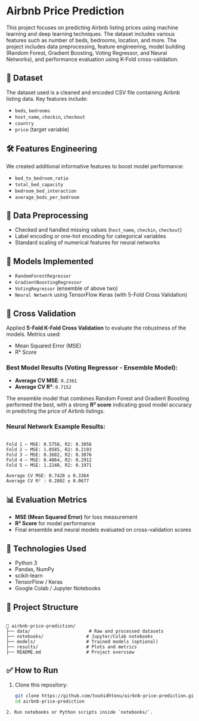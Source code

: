 # Airbnb Price Prediction

This project focuses on predicting Airbnb listing prices using machine learning and deep learning techniques. The dataset includes various features such as number of beds, bedrooms, location, and more. The project includes data preprocessing, feature engineering, model building (Random Forest, Gradient Boosting, Voting Regressor, and Neural Networks), and performance evaluation using K-Fold cross-validation.

## 📁 Dataset

The dataset used is a cleaned and encoded CSV file containing Airbnb listing data. Key features include:

- `beds`, `bedrooms`
- `host_name`, `checkin`, `checkout`
- `country`
- `price` (target variable)

## 🛠️ Features Engineering

We created additional informative features to boost model performance:

- `bed_to_bedroom_ratio`
- `total_bed_capacity`
- `bedroom_bed_interaction`
- `average_beds_per_bedroom`

## 🧼 Data Preprocessing

- Checked and handled missing values (`host_name`, `checkin`, `checkout`)
- Label encoding or one-hot encoding for categorical variables
- Standard scaling of numerical features for neural networks

## 🤖 Models Implemented

- `RandomForestRegressor`
- `GradientBoostingRegressor`
- `VotingRegressor` (ensemble of above two)
- `Neural Network` using TensorFlow Keras (with 5-Fold Cross Validation)

## 🔁 Cross Validation

Applied **5-Fold K-Fold Cross Validation** to evaluate the robustness of the models. Metrics used:

- Mean Squared Error (MSE)
- R² Score

### Best Model Results (Voting Regressor - Ensemble Model):

- **Average CV MSE**: `0.2361`
- **Average CV R²**: `0.7152`

The ensemble model that combines Random Forest and Gradient Boosting performed the best, with a strong **R² score** indicating good model accuracy in predicting the price of Airbnb listings.

### Neural Network Example Results:

```

Fold 1 — MSE: 0.5758, R2: 0.3056
Fold 2 — MSE: 1.0585, R2: 0.2193
Fold 3 — MSE: 0.3682, R2: 0.3876
Fold 4 — MSE: 0.4864, R2: 0.2912
Fold 5 — MSE: 1.2248, R2: 0.1971

Average CV MSE: 0.7428 ± 0.3364
Average CV R² : 0.2802 ± 0.0677

```

## 📊 Evaluation Metrics

- **MSE (Mean Squared Error)** for loss measurement
- **R² Score** for model performance
- Final ensemble and neural models evaluated on cross-validation scores

## 🧪 Technologies Used

- Python 3
- Pandas, NumPy
- scikit-learn
- TensorFlow / Keras
- Google Colab / Jupyter Notebooks

## 📂 Project Structure

```

📁 airbnb-price-prediction/
├── data/                      # Raw and processed datasets
├── notebooks/                # Jupyter/Colab notebooks
├── models/                   # Trained models (optional)
├── results/                  # Plots and metrics
├── README.md                 # Project overview

```

## ✅ How to Run

1. Clone this repository:
   ```bash
   git clone https://github.com/touhidhtonu/airbnb-price-prediction.git
   cd airbnb-price-prediction
   ```

```
2. Run notebooks or Python scripts inside `notebooks/`.

```

